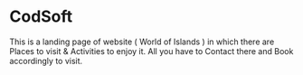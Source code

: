 # CodSoft
This is a landing page of website ( World of Islands ) in which there are Places to visit & Activities to enjoy it.
All you have to Contact there and Book accordingly to visit.
